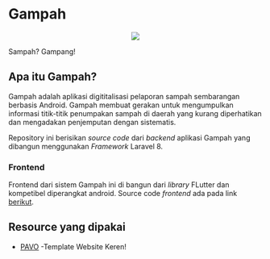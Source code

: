 # Gampah
<p align="center">
    <img src=https://raw.githubusercontent.com/seikosantana/gampah/master/Gampah%20Logo.png>
</p>

Sampah? Gampang!

## Apa itu Gampah?

Gampah adalah aplikasi digititalisasi pelaporan sampah sembarangan berbasis Android. Gampah membuat gerakan untuk mengumpulkan informasi titik-titik penumpakan sampah di daerah yang kurang diperhatikan dan mengadakan penjemputan dengan sistematis.

Repository ini berisikan _source code_ dari _backend_ aplikasi Gampah yang dibangun menggunakan _Framework_ Laravel 8.

### Frontend
Frontend dari sistem Gampah ini di bangun dari _library_ FLutter dan kompetibel diperangkat android. Source code _frontend_ ada pada link [berikut](https://github.com/seikosantana/gampah).

## Resource yang dipakai

- [PAVO](https://inovatik.com/pavo/index.html) -Template Website Keren!
